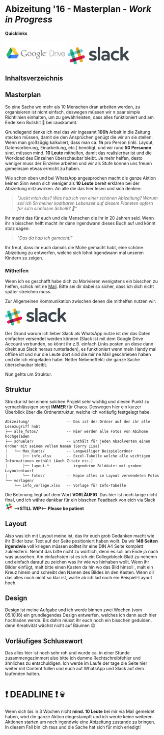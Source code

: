 [slack]: ./img/Slack_Icon_small.png  "Go to Slack chat"

# Abizeitung '16 - Masterplan - *Work in Progress*
#### Quicklinks
[![drive](./img/google_drive_small.png)](https://drive.google.com/open?id=0B88xVJmTvU5MRkdxdGIxWlV0X28 "Google Drive")
[![slack](./img/Slack_small.png)](https://schlosstorgelow.slack.com/ "Slack Chat")
## Inhaltsverzeichnis

## Masterplan
So eine Sache wo mehr als 10 Menschen dran arbeiten werden, zu organisieren ist nicht einfach, deswegen müssen wir n paar simple Richtlinien einhalten, um zu gewährleisten, dass alles funktioniert und am Ende kein Bullshit :shit: bei rauskommt.

Grundlegend denke ich mal das wir ingesamt **100h** Arbeit in die Zeitung stecken müssen, damit sie den Ansprüchen genügt die wir an sie stellen. Wenn man großzügig kalkuliert, dass man ca. **1h** pro Person (inkl. Layout, Datensortierung, Einarbeitung, etc.) benötigt, und wir rund **50 Personen** sind, müssen mind. **10 Leute** mithelfen, damit das realisierbar ist und die Workload des Einzelnen überschaubar bleibt. Je mehr helfen, desto weniger muss der Einzelne arbeiten und wir als Stufe können uns freuen gemeinsam etwas erreicht zu haben.

Wie schon oben und bei WhatsApp angesprochen macht die ganze Aktion keinen Sinn wenn sich weniger als **10 Leute** bereit erklären bei der Abizeitung mitzuwirken. An alle die das hier lesen und sich denken:
>*"Juckt mich das? Was hab ich von einer schönen Abizeitung? Warum soll ich 5h meiner kostbaren Lebenzeit auf diesem Planeten opfern für so'n sinnlosen Scheiß? :shit:"*

Ihr macht das für euch und die Menschen die ihr in 20 Jahren seid. Wenn ihr n bisschen helft macht ihr dann irgendwann dieses Buch auf und könnt stolz sagen:
>*"Das da hab ich gemacht!"*

Ihr freut, dass ihr euch damals die Mühe gemacht habt, eine schöne Abizeitung zu entwerfen, welche sich lohnt irgendwann mal unseren Kindern zu zeigen.

### Mithelfen
Wenn ich es geschafft habe dich zu Morivieren wenigstens ein bisschen zu helfen, schick mit ne [Mail](mailto:janmaxtiedemann@aol.com).
Bitte sei dir dabei so sicher, dass ich dich nicht später streichen muss.

Zur Allgemeinen Kommunikation zwischen denen die mithelfen nutzen wir:

[![slack](./img/Slack_small.png)](https://schlosstorgelow.slack.com "Slack Chat")

Der Grund warum ich lieber Slack als WhatsApp nutze ist der das Daten einfacher versendet werden können (Slack ist mit dem Google Drive Account verbunden, so könnt ihr z.B. einfach Links posten un diese dann direkt aus Slack heraus runterladen), es funktioniert wenn mein Handy mal offline ist und nur die Leute dort sind die mir ne Mail geschrieben haben und die ich eingeladen habe. Netter Nebeneffekt: die ganze Sache überschaubar bleibt.

Nun gehts um Struktur.

## Struktur
Struktur ist bei einem solchen Projekt sehr wichtig und diesen Punkt zu vernachlässigen sorgt **IMMER** für Chaos.
Deswegen hier ein kurzer Überblick über die Ordnerstruktur, welche ich vorläufig festgelegt habe.
```
Abizeitung/                 -- Das ist der Ordner auf den ihr alle Lesezugriff habt
├── alle_fotos/             -- Hier werden alle Fotos von Abihome hochgeladen
├── schueler/               -- Enthält für jeden Absolventen einen Ordner mit seinem vollem Namen (Sorry Lisa)
│   └── Max_Ruetz/          -- Langweiliger Beispielordner
│       ├── info.xlsx       -- Excel-Tabelle welche alle wichtigen Informationen enthält (Auch Zitate etc.)
│       ├── layout.*        -- irgendeine Bilddatei mit groben Layoutentwurf
│       └── fotos/          -- Kopie alles im Layout verwendeten Fotos       
└── vorlagen/
    └── info_vorlage.xlsx   -- Vorlage für Info-Tabelle
```
Die Betonung liegt auf dem Wort **VORLÄUFIG**. Das hier ist noch lange nicht final, und ich währe dankbar für ein bisschen Feadback von eich via Slack [![slack]](https://schlosstorgelow.slack.com)
**-->STILL WIP<-- Please be patient**

## Layout
Also was ich mit Layout meine ist, das ihr euch grob Gedanken macht wie ihr Bilder bzw. Text auf der Seite positioniert haben wollt. Da wir **148 Seiten irgendwie** voll kriegen müssen solltet ihr eine DIN A4 Seite komplett zukleistern. Nehmt das bitte nicht zu wörtlich, denn es soll am Ende ja nach was aussehen. Am einfachsten ist es ich ein Collegeblock-Blatt zu nehemn und einfach darauf zu zeichen was ihr wie wo hinhaben wollt. Wenn ihr Bilder einfügt, malt bitte einen Kasten da hin wo das Bild hinsoll , malt ein Kreuz hinein und schreibt den Namen des Bildes im den  Kasten. Wenn dir das alles noch nicht so klar ist, warte ab ich lad noch ein Beispiel-Layout hoch.

## Design
Design ist meine Aufgabe und ich werde binnen zwei Wochen (vom 05.10.16) ein grundlegendes Design entwerfen, welches ich dann auch hier hochladen werde. Bis dahin müsst ihr euch noch ein bisschen gedulden, denn Kreativität wächst nicht auf Bäumen 😉

## Vorläufiges Schlusswort
Das alles hier ist noch sehr roh und wurde ca. in einer Stunde zusammengezimmert also bitte ich dumme Rechtschreibfehler und ähnliches zu entschuldigen. Ich werde im Laufe der tage die Seite hier weiter mit Content füllen und euch auf WhatsApp und Slack auf dem laufenden halten.

# :exclamation: DEADLINE :exclamation: :skull:
Wenn sich bis in 3 Wochen nicht **mind. 10 Leute** bei mir via Mail gemeldet haben, wird die ganze Aktion eingestampft und ich werde keine weiteren Aktionen starten um noch irgendwie eine Abizeitung zustande zu bringen. In diesem Fall bin ich raus und die Sache hat sich für mich erledigt!
